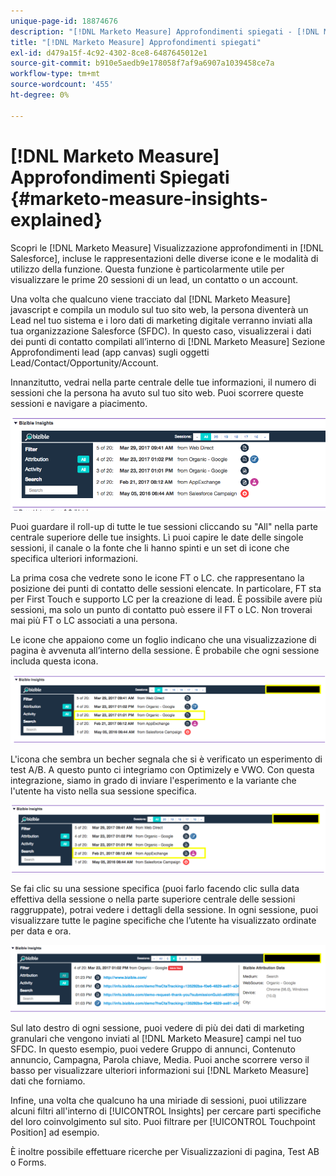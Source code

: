 ```yaml
---
unique-page-id: 18874676
description: "[!DNL Marketo Measure] Approfondimenti spiegati - [!DNL Marketo Measure] - Documentazione del prodotto"
title: "[!DNL Marketo Measure] Approfondimenti spiegati"
exl-id: d479a15f-4c92-4302-8ce8-6487645012e1
source-git-commit: b910e5aedb9e178058f7af9a6907a1039458ce7a
workflow-type: tm+mt
source-wordcount: '455'
ht-degree: 0%

---
```


# [!DNL Marketo Measure] Approfondimenti Spiegati {#marketo-measure-insights-explained}

Scopri le [!DNL Marketo Measure] Visualizzazione approfondimenti in [!DNL Salesforce], incluse le rappresentazioni delle diverse icone e le modalità di utilizzo della funzione. Questa funzione è particolarmente utile per visualizzare le prime 20 sessioni di un lead, un contatto o un account.

Una volta che qualcuno viene tracciato dal [!DNL Marketo Measure] javascript e compila un modulo sul tuo sito web, la persona diventerà un Lead nel tuo sistema e i loro dati di marketing digitale verranno inviati alla tua organizzazione Salesforce (SFDC). In questo caso, visualizzerai i dati dei punti di contatto compilati all’interno di [!DNL Marketo Measure] Sezione Approfondimenti lead (app canvas) sugli oggetti Lead/Contact/Opportunity/Account.

Innanzitutto, vedrai nella parte centrale delle tue informazioni, il numero di sessioni che la persona ha avuto sul tuo sito web. Puoi scorrere queste sessioni e navigare a piacimento.

![](assets/1.png)

Puoi guardare il roll-up di tutte le tue sessioni cliccando su &quot;All&quot; nella parte centrale superiore delle tue insights. Lì puoi capire le date delle singole sessioni, il canale o la fonte che li hanno spinti e un set di icone che specifica ulteriori informazioni.

La prima cosa che vedrete sono le icone FT o LC. che rappresentano la posizione dei punti di contatto delle sessioni elencate. In particolare, FT sta per First Touch e supporto LC per la creazione di lead. È possibile avere più sessioni, ma solo un punto di contatto può essere il FT o LC. Non troverai mai più FT o LC associati a una persona.

Le icone che appaiono come un foglio indicano che una visualizzazione di pagina è avvenuta all’interno della sessione. È probabile che ogni sessione includa questa icona.

![](assets/2.png)

L&#39;icona che sembra un becher segnala che si è verificato un esperimento di test A/B. A questo punto ci integriamo con Optimizely e VWO. Con questa integrazione, siamo in grado di inviare l&#39;esperimento e la variante che l&#39;utente ha visto nella sua sessione specifica.

![](assets/3.png)

Se fai clic su una sessione specifica (puoi farlo facendo clic sulla data effettiva della sessione o nella parte superiore centrale delle sessioni raggruppate), potrai vedere i dettagli della sessione. In ogni sessione, puoi visualizzare tutte le pagine specifiche che l’utente ha visualizzato ordinate per data e ora.

![](assets/4.png)

Sul lato destro di ogni sessione, puoi vedere di più dei dati di marketing granulari che vengono inviati al [!DNL Marketo Measure] campi nel tuo SFDC. In questo esempio, puoi vedere Gruppo di annunci, Contenuto annuncio, Campagna, Parola chiave, Media. Puoi anche scorrere verso il basso per visualizzare ulteriori informazioni sui [!DNL Marketo Measure] dati che forniamo.

Infine, una volta che qualcuno ha una miriade di sessioni, puoi utilizzare alcuni filtri all&#39;interno di [!UICONTROL Insights] per cercare parti specifiche del loro coinvolgimento sul sito. Puoi filtrare per [!UICONTROL Touchpoint Position] ad esempio.

È inoltre possibile effettuare ricerche per Visualizzazioni di pagina, Test AB o Forms.
